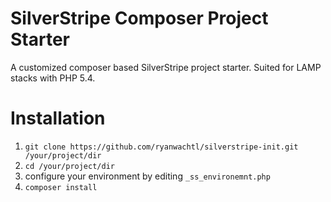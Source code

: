 SilverStripe Composer Project Starter
=================

A customized composer based SilverStripe project starter. Suited for LAMP stacks with PHP 5.4.

Installation
=================

1. `git clone https://github.com/ryanwachtl/silverstripe-init.git /your/project/dir`
2. `cd /your/project/dir`
3. configure your environment by editing `_ss_environemnt.php`
4. `composer install`
